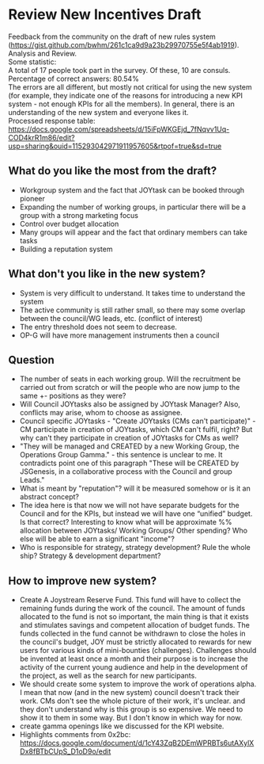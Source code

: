 # Review New Incentives Draft
   Feedback from the community on the draft of new rules system (https://gist.github.com/bwhm/261c1ca9d9a23b29970755e5f4ab1919). Analysis and Review.  
   Some statistic:  
   A total of 17 people took part in the survey. Of these, 10 are consuls. Percentage of correct answers: 80.54%  
   The errors are all different, but mostly not critical for using the new system (for example, they indicate one of the reasons for introducing a new KPI system - not enough KPIs for all the members). In general, there is an understanding of the new system and everyone likes it.  
   Processed response table: https://docs.google.com/spreadsheets/d/15iFpWKGEjd_7fNqvv1Uq-COD4krR1m86/edit?usp=sharing&ouid=115293042971911957605&rtpof=true&sd=true

## What do you like the most from the draft?
- Workgroup system and the fact that JOYtask can be booked through pioneer
- Expanding the number of working groups, in particular there will be a group with a strong marketing focus
- Control over budget allocation
- Many groups will appear and the fact that ordinary members can take tasks
- Building a reputation system

## What don't you like in the new system?
- System is very difficult to understand. It takes time to understand the system
- The active community is still rather small, so there may some overlap between the council/WG leads, etc. (conflict of interest)
- The entry threshold does not seem to decrease.
- OP-G will have more management instruments then a council

## Question
- The number of seats in each working group. Will the recruitment be carried out from scratch or will the people who are now jump to the same +- positions as they were?
- Will Council JOYtasks also be assigned by JOYtask Manager? Also, conflicts may arise, whom to choose as assignee. 
- Council specific JOYtasks - "Create JOYtasks (CMs can't participate)" - CM participate in creation of JOYtasks, which CM can't fulfil, right? But why can't they participate in creation of JOYtasks for CMs as well?
- "They will be managed and CREATED by a new Working Group, the Operations Group Gamma." - this sentence is unclear to me. It contradicts point one of this paragraph "These will be CREATED by JSGenesis, in a collaborative process with the Council and group Leads."
- What is meant by "reputation"? will it be measured somehow or is it an abstract concept?
- The idea here is that now we will not have separate budgets for the Council and for the KPIs, but instead we will have one “unified” budget. Is that correct? Interesting to know what will be approximate %%  allocation between JOYtasks/ Working Groups/ Other spending? Who else will be able to earn a significant "income"?
- Who is responsible for strategy, strategy development? Rule the whole ship? Strategy & development department?

## How to improve new system?
- Create A Joystream Reserve Fund. This fund will have to collect the remaining funds during the work of the council. The amount of funds allocated to the fund is not so important, the main thing is that it exists and stimulates savings and competent allocation of budget funds. 
 The funds collected in the fund cannot be withdrawn to close the holes in the council's budget, JOY must be strictly allocated to rewards for new users for various kinds of mini-bounties (challenges). Challenges should be invented at least once a month and their purpose is to increase the activity of the current young audience and help in the development of the project, as well as the search for new participants.
- We should create some system to improve the work of operations alpha. I mean that now (and in the new system) council doesn't track their work. CMs don't see the whole picture of their work, it's unclear. and they don't understand why is this group is so expensive. We need to show it to them in some way. But I don't know in which way for now.
- create gamma openings like we discussed for the KPI website.
- Highlights comments from 0x2bc: https://docs.google.com/document/d/1cY43ZqB2DEmWPRBTs6utAXylXDx8fBTbCUpS_D1oD9o/edit

